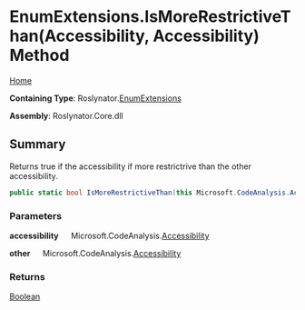 # EnumExtensions\.IsMoreRestrictiveThan\(Accessibility, Accessibility\) Method

[Home](../../../README.md)

**Containing Type**: Roslynator\.[EnumExtensions](../README.md)

**Assembly**: Roslynator\.Core\.dll

## Summary

Returns true if the accessibility if more restrictrive than the other accessibility\.

```csharp
public static bool IsMoreRestrictiveThan(this Microsoft.CodeAnalysis.Accessibility accessibility, Microsoft.CodeAnalysis.Accessibility other)
```

### Parameters

**accessibility** &emsp; Microsoft\.CodeAnalysis\.[Accessibility](https://docs.microsoft.com/en-us/dotnet/api/microsoft.codeanalysis.accessibility)

**other** &emsp; Microsoft\.CodeAnalysis\.[Accessibility](https://docs.microsoft.com/en-us/dotnet/api/microsoft.codeanalysis.accessibility)

### Returns

[Boolean](https://docs.microsoft.com/en-us/dotnet/api/system.boolean)

